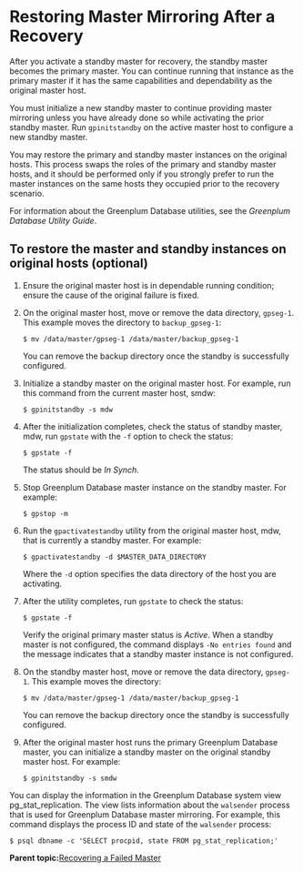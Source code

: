 # Restoring Master Mirroring After a Recovery 

After you activate a standby master for recovery, the standby master becomes the primary master. You can continue running that instance as the primary master if it has the same capabilities and dependability as the original master host.

You must initialize a new standby master to continue providing master mirroring unless you have already done so while activating the prior standby master. Run `gpinitstandby` on the active master host to configure a new standby master.

You may restore the primary and standby master instances on the original hosts. This process swaps the roles of the primary and standby master hosts, and it should be performed only if you strongly prefer to run the master instances on the same hosts they occupied prior to the recovery scenario.

For information about the Greenplum Database utilities, see the *Greenplum Database Utility Guide*.

## To restore the master and standby instances on original hosts \(optional\) 

1.  Ensure the original master host is in dependable running condition; ensure the cause of the original failure is fixed.
2.  On the original master host, move or remove the data directory, `gpseg-1`. This example moves the directory to `backup_gpseg-1`:

    ```
    $ mv /data/master/gpseg-1 /data/master/backup_gpseg-1
    ```

    You can remove the backup directory once the standby is successfully configured.

3.  Initialize a standby master on the original master host. For example, run this command from the current master host, smdw:

    ```
    $ gpinitstandby -s mdw
    ```

4.  After the initialization completes, check the status of standby master, mdw, run `gpstate` with the `-f` option to check the status:

    ```
    $ gpstate -f
    ```

    The status should be *In Synch*.

5.  Stop Greenplum Database master instance on the standby master. For example:

    ```
    $ gpstop -m
    ```

6.  Run the `gpactivatestandby` utility from the original master host, mdw, that is currently a standby master. For example:

    ```
    $ gpactivatestandby -d $MASTER_DATA_DIRECTORY
    ```

    Where the `-d` option specifies the data directory of the host you are activating.

7.  After the utility completes, run `gpstate` to check the status:

    ```
    $ gpstate -f 
    ```

    Verify the original primary master status is *Active*. When a standby master is not configured, the command displays `-No entries found` and the message indicates that a standby master instance is not configured.

8.  On the standby master host, move or remove the data directory, `gpseg-1`. This example moves the directory:

    ```
    $ mv /data/master/gpseg-1 /data/master/backup_gpseg-1
    ```

    You can remove the backup directory once the standby is successfully configured.

9.  After the original master host runs the primary Greenplum Database master, you can initialize a standby master on the original standby master host. For example:

    ```
    $ gpinitstandby -s smdw
    ```


You can display the information in the Greenplum Database system view pg\_stat\_replication. The view lists information about the `walsender` process that is used for Greenplum Database master mirroring. For example, this command displays the process ID and state of the `walsender` process:

```
$ psql dbname -c 'SELECT procpid, state FROM pg_stat_replication;'
```

**Parent topic:**[Recovering a Failed Master](../../highavail/topics/g-recovering-a-failed-master.html)

